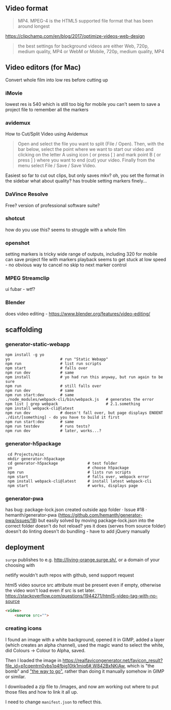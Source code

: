 
## Video format

>MP4. MPEG-4 is the HTML5 supported file format that has been around longest

https://clipchamp.com/en/blog/2017/optimize-videos-web-design
>the best settings for background videos are either Web, 720p, medium quality, MP4 or WebM or Mobile, 720p, medium quality, MP4

## Video editors (for Mac)

Convert whole film into low res before cutting up

### iMovie

lowest res is 540 which is still too big for mobile
you can't seem to save a project file to remember all the markers

### avidemux

How to Cut/Split Video using Avidemux
>Open and select the file you want to split (File / Open).
Then, with the bar below, select the point where we want to start our video and clicking on the letter A using icon ( or press [ ) and mark point B ( or press ] ) where you want to end (cut) your video.
Finally from the menu select File / Save / Save Video.

Easiest so far to cut out clips, but only saves mkv?
    oh, you set the format in the sidebar
    what about quality?
has trouble setting markers finely...

### DaVince Resolve

Free? version of professional software suite?

### shotcut

how do you use this?
seems to struggle with a whole film

### openshot

setting markers is tricky
wide range of outputs, including 320 for mobile
can save project file with markers
playback seems to get stuck at low speed - no obvious way to cancel
no skip to next marker control

### MPEG Streamclip

ui fubar - wtf?

### Blender

does video editing - https://www.blender.org/features/video-editing/

## scaffolding

### generator-static-webapp

```
npm install -g yo
yo                      # run "Static Webapp"
npm run                 # list run scripts
npm start               # falls over
npm run dev             # same
npm install             # yo had run this anyway, but run again to be sure
npm run                 # still falls over
npm run dev             # same
npm run start:dev       # same
./node_modules/webpack-cli/bin/webpack.js   # generates the error
npm list | grep webpack                     # 2.1.something
npm install webpack-cli@latest
npm run dev             # doesn't fall over, but page displays ENOENT ./dist/[something] - do you have to build it first
npm run start:dev       # same
npm run testdev         # runs tests?
npm run dev             # later, works...?
```

### generator-h5package

```
 cd Projects/misc
 mkdir generator-h5package
 cd generator-h5package             # test folder
 yo                                 # choose h5package
 npm run                            # lists run scripts
 npm start                          # falls over, webpack error
 npm install webpack-cli@latest     # install latest webpack-cli
 npm start                          # works, displays page
 ```

### generator-pwa

has bug: package-lock.json created outside app folder · Issue #18 · hemanth/generator-pwa (https://github.com/hemanth/generator-pwa/issues/18)
    but easily solved by moving package-lock.json into the correct folder
doesn't do hot reload? yes it does (serves from source folder)
doesn't do linting
doesn't do bundling - have to add jQuery manually

## deployment

`surge` publishes to e.g. http://living-orange.surge.sh/, or a domain of your choosing with 

netlify wouldn't auth repos with github, send support request

html5 video source src attribute must be present even if empty, otherwise the video won't load even if src is set later.
https://stackoverflow.com/questions/1944271/html5-video-tag-with-no-source

```html
<video>
    <source src="">
```

### creating icons

I found an image with a white background, opened it in GIMP, added a layer (which creates an alpha channel), used the magic wand to select the white, did Colours -> Colour to Alpha, saved.

Then I loaded the image in https://realfavicongenerator.net/favicon_result?file_id=p1cqentrn0vbs1q4fbjg10tk1miq6#.W842BxNKiAw, which is "the bomb" and ["the way to go"](https://discourse.gohugo.io/t/what-if-i-wanna-create-things-like-favicon-and-apple-touch-icon/1050/6), rather than doing it manually somehow in GIMP or similar.

I downloaded a zip file to /images, and now am working out where to put those files and how to link it all up.

I need to change `manifest.json` to reflect this.


